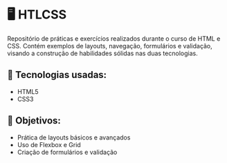 # 🖥️ HTLCSS

Repositório de práticas e exercícios realizados durante o curso de HTML e CSS. Contém exemplos de layouts, navegação, formulários e validação, visando a construção de habilidades sólidas nas duas tecnologias.

## 🚀 Tecnologias usadas:
- HTML5
- CSS3

## 🎯 Objetivos:
- Prática de layouts básicos e avançados
- Uso de Flexbox e Grid
- Criação de formulários e validação
